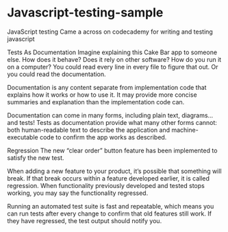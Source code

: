 # Javascript-testing-sample
JavaScript testing
Came a across on codecademy for writing and testing javascript 


Tests As Documentation
Imagine explaining this Cake Bar app to someone else. How does it behave? Does it rely on other software? How do you run it on a computer? You could read every line in every file to figure that out. Or you could read the documentation.

Documentation is any content separate from implementation code that explains how it works or how to use it. It may provide more concise summaries and explanation than the implementation code can.

Documentation can come in many forms, including plain text, diagrams…and tests! Tests as documentation provide what many other forms cannot: both human-readable text to describe the application and machine-executable code to confirm the app works as described.

Regression
The new “clear order” button feature has been implemented to satisfy the new test.

When adding a new feature to your product, it’s possible that something will break. If that break occurs within a feature developed earlier, it is called regression. When functionality previously developed and tested stops working, you may say the functionality regressed.

Running an automated test suite is fast and repeatable, which means you can run tests after every change to confirm that old features still work. If they have regressed, the test output should notify you.
